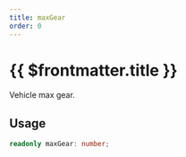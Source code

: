 ```yaml
---
title: maxGear
order: 0
---
```


# {{ $frontmatter.title }}

Vehicle max gear.

## Usage

```ts
readonly maxGear: number;
```
